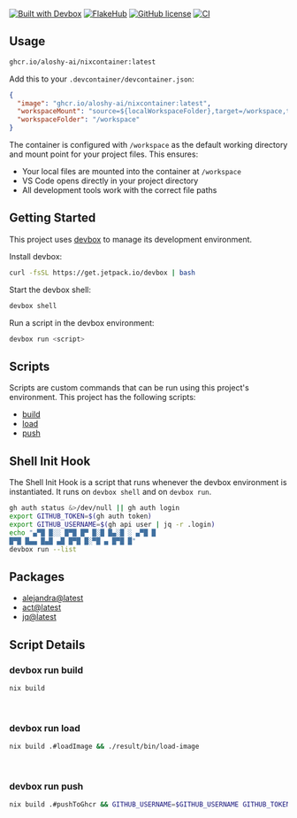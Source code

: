[![Built with Devbox](https://www.jetify.com/img/devbox/shield_galaxy.svg)](https://www.jetify.com/devbox/docs/contributor-quickstart/)
[![FlakeHub](https://img.shields.io/badge/FlakeHub-nix--rebuild--wrapper-blue)](../../)
[![GitHub license](https://img.shields.io/github/license/aloshy-ai/nixcontainer?logo=github)](../../blob/main/LICENSE)
[![CI](https://github.com/aloshy-ai/nixcontainer/actions/workflows/ci.yml/badge.svg)](../../actions/workflows/ci.yml)

## Usage

```sh
ghcr.io/aloshy-ai/nixcontainer:latest
```

Add this to your `.devcontainer/devcontainer.json`:

```json
{
  "image": "ghcr.io/aloshy-ai/nixcontainer:latest",
  "workspaceMount": "source=${localWorkspaceFolder},target=/workspace,type=bind,consistency=cached",
  "workspaceFolder": "/workspace"
}
```

The container is configured with `/workspace` as the default working directory and mount point for your project files. This ensures:
- Your local files are mounted into the container at `/workspace`
- VS Code opens directly in your project directory
- All development tools work with the correct file paths

<!-- gen-readme start - generated by https://github.com/jetify-com/devbox/ -->
## Getting Started
This project uses [devbox](https://github.com/jetify-com/devbox) to manage its development environment.

Install devbox:
```sh
curl -fsSL https://get.jetpack.io/devbox | bash
```

Start the devbox shell:
```sh 
devbox shell
```

Run a script in the devbox environment:
```sh
devbox run <script>
```
## Scripts
Scripts are custom commands that can be run using this project's environment. This project has the following scripts:

* [build](#devbox-run-build)
* [load](#devbox-run-load)
* [push](#devbox-run-push)

## Shell Init Hook
The Shell Init Hook is a script that runs whenever the devbox environment is instantiated. It runs 
on `devbox shell` and on `devbox run`.
```sh
gh auth status &>/dev/null || gh auth login
export GITHUB_TOKEN=$(gh auth token)
export GITHUB_USERNAME=$(gh api user | jq -r .login)
echo "▄▀█ █░░ █▀█ █▀ █░█ █▄░█ ░ ▄▀█ █
█▀█ █▄▄ █▄█ ▄█ █▀█ █░▀█ ▄ █▀█ █"
devbox run --list
```

## Packages

* [alejandra@latest](https://www.nixhub.io/packages/alejandra)
* [act@latest](https://www.nixhub.io/packages/act)
* [jq@latest](https://www.nixhub.io/packages/jq)

## Script Details

### devbox run build
```sh
nix build
```
&ensp;

### devbox run load
```sh
nix build .#loadImage && ./result/bin/load-image
```
&ensp;

### devbox run push
```sh
nix build .#pushToGhcr && GITHUB_USERNAME=$GITHUB_USERNAME GITHUB_TOKEN=$GITHUB_TOKEN ./result/bin/push-to-ghcr
```
&ensp;



<!-- gen-readme end -->
